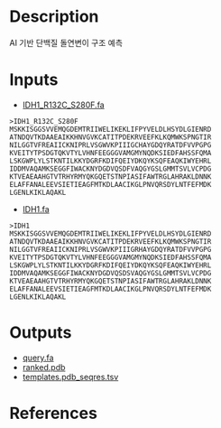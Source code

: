 # Description

AI 기반 단백질 돌연변이 구조 예측

# Inputs

- [IDH1_R132C_S280F.fa](https://docs.ad3.io/media/apps/mutant/examples/input/IDH1_R132C_S280F.fa)
```
>IDH1_R132C_S280F
MSKKISGGSVVEMQGDEMTRIIWELIKEKLIFPYVELDLHSYDLGIENRD
ATNDQVTKDAAEAIKKHNVGVKCATITPDEKRVEEFKLKQMWKSPNGTIR
NILGGTVFREAIICKNIPRLVSGWVKPIIIGCHAYGDQYRATDFVVPGPG
KVEITYTPSDGTQKVTYLVHNFEEGGGVAMGMYNQDKSIEDFAHSSFQMA
LSKGWPLYLSTKNTILKKYDGRFKDIFQEIYDKQYKSQFEAQKIWYEHRL
IDDMVAQAMKSEGGFIWACKNYDGDVQSDFVAQGYGSLGMMTSVLVCPDG
KTVEAEAAHGTVTRHYRMYQKGQETSTNPIASIFAWTRGLAHRAKLDNNK
ELAFFANALEEVSIETIEAGFMTKDLAACIKGLPNVQRSDYLNTFEFMDK
LGENLKIKLAQAKL
```

- [IDH1.fa](https://docs.ad3.io/media/apps/mutant/examples/input/IDH1.fa)
```
>IDH1
MSKKISGGSVVEMQGDEMTRIIWELIKEKLIFPYVELDLHSYDLGIENRD
ATNDQVTKDAAEAIKKHNVGVKCATITPDEKRVEEFKLKQMWKSPNGTIR
NILGGTVFREAIICKNIPRLVSGWVKPIIIGRHAYGDQYRATDFVVPGPG
KVEITYTPSDGTQKVTYLVHNFEEGGGVAMGMYNQDKSIEDFAHSSFQMA
LSKGWPLYLSTKNTILKKYDGRFKDIFQEIYDKQYKSQFEAQKIWYEHRL
IDDMVAQAMKSEGGFIWACKNYDGDVQSDSVAQGYGSLGMMTSVLVCPDG
KTVEAEAAHGTVTRHYRMYQKGQETSTNPIASIFAWTRGLAHRAKLDNNK
ELAFFANALEEVSIETIEAGFMTKDLAACIKGLPNVQRSDYLNTFEFMDK
LGENLKIKLAQAKL
```

# Outputs

- [query.fa](https://docs.ad3.io/media/apps/mutant/examples/output/query.fa)
- [ranked.pdb](https://docs.ad3.io/media/apps/mutant/examples/output/ranked_5.pdb)
- [templates.pdb_seqres.tsv](https://docs.ad3.io/media/apps/mutant/examples/output/templates.pdb_seqres.tsv)

# References
